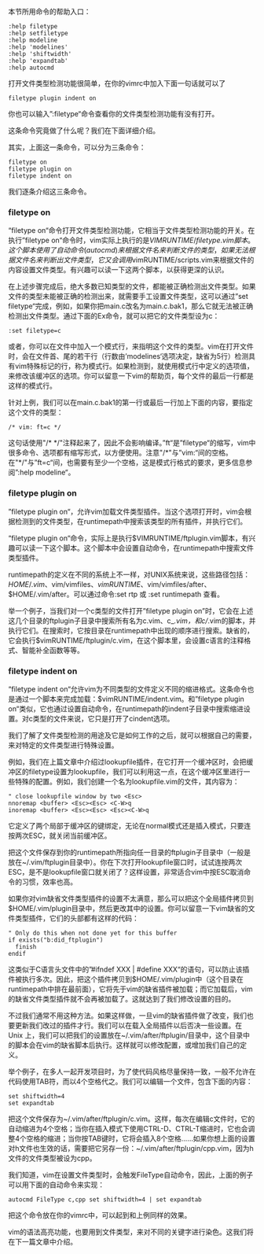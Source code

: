 本节所用命令的帮助入口：

```
:help filetype
:help setfiletype
:help modeline
:help 'modelines'
:help 'shiftwidth'
:help 'expandtab'
:help autocmd
```

打开文件类型检测功能很简单，在你的vimrc中加入下面一句话就可以了

```
filetype plugin indent on 
```

你也可以输入”:filetype“命令查看你的文件类型检测功能有没有打开。

这条命令究竟做了什么呢？我们在下面详细介绍。

其实，上面这一条命令，可以分为三条命令：

```
filetype on
filetype plugin on
filetype indent on 
```

我们逐条介绍这三条命令。

### filetype on

“filetype on“命令打开文件类型检测功能，它相当于文件类型检测功能的开关。在执行”filetype on“命令时，vim实际上执行的是$VIMRUNTIME/filetype.vim脚本。这个脚本使用了自动命令(autocmd)来根据文件名来判断文件的类型，如果无法根据文件名来判断出文件类型，它又会调用$vimRUNTIME/scripts.vim来根据文件的内容设置文件类型。有兴趣可以读一下这两个脚本，以获得更深的认识。

在上述步骤完成后，绝大多数已知类型的文件，都能被正确检测出文件类型。如果文件的类型未能被正确的检测出来，就需要手工设置文件类型，这可以通过”set filetype“完成，例如，如果你把main.c改名为main.c.bak1，那么它就无法被正确检测出文件类型。通过下面的Ex命令，就可以把它的文件类型设为c：

```
:set filetype=c 
```

或者，你可以在文件中加入一个模式行，来指明这个文件的类型。vim在打开文件时，会在文件首、尾的若干行（行数由’modelines‘选项决定，缺省为5行）检测具有vim特殊标记的行，称为模式行。如果检测到，就使用模式行中定义的选项值，来修改该缓冲区的选项。你可以留意一下vim的帮助页，每个文件的最后一行都是这样的模式行。

针对上例，我们可以在main.c.bak1的第一行或最后一行加上下面的内容，要指定这个文件的类型：

```
/* vim: ft=c */ 
```

这句话使用"\/\* \*\/"注释起来了，因此不会影响编译。”ft“是”filetype“的缩写，vim中很多命令、选项都有缩写形式，以方便使用。注意"\/\*"与”vim:“间的空格。在"\*\/"与”ft=c“间，也需要有至少一个空格，这是模式行格式的要求，更多信息参阅”:help modeline“。

### filetype plugin on

”filetype plugin on“，允许vim加载文件类型插件。当这个选项打开时，vim会根据检测到的文件类型，在runtimepath中搜索该类型的所有插件，并执行它们。

“filetype plugin on“命令，实际上是执行$VIMRUNTIME/ftplugin.vim脚本，有兴趣可以读一下这个脚本。这个脚本中会设置自动命令，在runtimepath中搜索文件类型插件。

runtimepath的定义在不同的系统上不一样，对UNIX系统来说，这些路径包括：$HOME/.vim、$vim/vimfiles、$vimRUNTIME、$vim/vimfiles/after、$HOME/.vim/after。可以通过命令:set rtp 或 :set runtimepath 查看。

举一个例子，当我们对一个c类型的文件打开”filetype plugin on”时，它会在上述这几个目录的ftplugin子目录中搜索所有名为c.vim、c_*.vim，和c/*.vim的脚本，并执行它们。在搜索时，它按目录在runtimepath中出现的顺序进行搜索。缺省的，它会执行$vimRUNTIME/ftplugin/c.vim，在这个脚本里，会设置c语言的注释格式、智能补全函数等等。

### filetype indent on

“filetype indent on“允许vim为不同类型的文件定义不同的缩进格式。这条命令也是通过一个脚本来完成加载：$vimRUNTIME/indent.vim。和”filetype plugin on“类似，它也通过设置自动命令，在runtimepath的indent子目录中搜索缩进设置。对c类型的文件来说，它只是打开了cindent选项。

我们了解了文件类型检测的用途及它是如何工作的之后，就可以根据自己的需要，来对特定的文件类型进行特殊设置。

例如，我们在上篇文章中介绍过lookupfile插件，在它打开一个缓冲区时，会把缓冲区的filetype设置为lookupfile，我们可以利用这一点，在这个缓冲区里进行一些特殊的配置。例如，我们创建一个名为lookupfile.vim的文件，其内容为：

```
" close lookupfile window by two <Esc>
nnoremap <buffer> <Esc><Esc> <C-W>q
inoremap <buffer> <Esc><Esc> <Esc><C-W>q 
```

它定义了两个局部于缓冲区的键绑定，无论在normal模式还是插入模式，只要连按两次ESC，就关闭当前缓冲区。

把这个文件保存到你的runtimepath所指向任一目录的ftplugin子目录中（一般是放在~/.vim/ftplugin目录中）。你在下次打开lookupfile窗口时，试试连按两次ESC，是不是lookupfile窗口就关闭了？这样设置，非常适合vim中按ESC取消命令的习惯，效率也高。

如果你对vim缺省文件类型插件的设置不太满意，那么可以把这个全局插件拷贝到$HOME/.vim/plugin目录中，然后更改其中的设置。你可以留意一下vim缺省的文件类型插件，它们的头部都有这样的代码：

```
" Only do this when not done yet for this buffer
if exists("b:did_ftplugin")
  finish
endif 
```

这类似于C语言头文件中的”#ifndef XXX | #define XXX“的语句，可以防止该插件被执行多次。因此，把这个插件拷贝到$HOME/.vim/plugin中（这个目录在runtimepath中排在最前面），它将先于vim的缺省插件被加载；而它加载后，vim的缺省文件类型插件就不会再被加载了。这就达到了我们修改设置的目的。

不过我们通常不用这种方法。如果这样做，一旦vim的缺省插件做了改变，我们也要更新我们改过的插件才行。我们可以在载入全局插件以后否决一些设置。在Unix 上，我们可以把我们的设置放在~/.vim/after/ftplugin/目录中，这个目录中的脚本会在vim的缺省脚本后执行。这样就可以修改配置，或增加我们自己的定义。

举个例子，在多人一起开发项目时，为了使代码风格尽量保持一致，一般不允许在代码使用TAB符，而以4个空格代之。我们可以编辑一个文件，包含下面的内容：

```
set shiftwidth=4
set expandtab 
```

把这个文件保存为~/.vim/after/ftplugin/c.vim。这样，每次在编辑c文件时，它的自动缩进为4个空格；当你在插入模式下使用CTRL-D、CTRL-T缩进时，它也会调整4个空格的缩进；当你按TAB键时，它将会插入8个空格……如果你想上面的设置对h文件也生效的话，需要把它另存一份：~/.vim/after/ftplugin/cpp.vim，因为h文件的文件类型被设为cpp。

我们知道，vim在设置文件类型时，会触发FileType自动命令，因此，上面的例子可以用下面的自动命令来实现：

```
autocmd FileType c,cpp set shiftwidth=4 | set expandtab 
```

把这个命令放在你的vimrc中，可以起到和上例同样的效果。

vim的语法高亮功能，也要用到文件类型，来对不同的关键字进行染色。这我们将在下一篇文章中介绍。